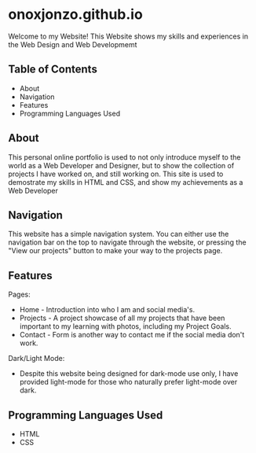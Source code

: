 # onoxjonzo.github.io

Welcome to my Website! This Website shows my skills and experiences in the Web Design and Web Developmemt

## Table of Contents

- About
- Navigation
- Features
- Programming Languages Used

## About

This personal online portfolio is used to not only introduce myself to the world as a Web Developer and Designer, but to show the collection of projects I have worked on, and still working on. This site is used to demostrate my skills in HTML and CSS, and show my achievements as a Web Developer

## Navigation

This website has a simple navigation system. You can either use the navigation bar on the top to navigate through the website, or pressing the "View our projects" button to make your way to the projects page.

## Features

Pages:

- Home - Introduction into who I am and social media's.
- Projects - A project showcase of all my projects that have been important to my learning with photos, including my Project Goals.
- Contact - Form is another way to contact me if the social media don't work.

Dark/Light Mode:

- Despite this website being designed for dark-mode use only, I have provided light-mode for those who naturally prefer light-mode over dark.

## Programming Languages Used

- HTML
- CSS
